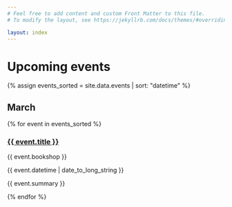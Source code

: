 ```yaml
---
# Feel free to add content and custom Front Matter to this file.
# To modify the layout, see https://jekyllrb.com/docs/themes/#overriding-theme-defaults

layout: index
---
```


# Upcoming events

{% assign events_sorted = site.data.events | sort: "datetime" %}

<div class="events-list">
  <h2>March</h2>
  {% for event in events_sorted %}
    <div class="event">
      <h3 class="title"><a href="#">{{ event.title }}</a></h3>
      <p class="location">{{ event.bookshop }}</p>
      <datetime>{{ event.datetime | date_to_long_string }}</datetime>
      <p class="description">{{ event.summary }}</p>
    </div>
  {% endfor %}
</div>